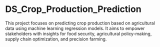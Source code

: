 # DS_Crop_Production_Prediction
This project focuses on predicting crop production based on agricultural data using machine learning regression models. It aims to empower stakeholders with insights for food security, agricultural policy-making, supply chain optimization, and precision farming.

